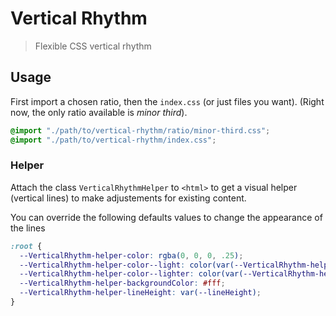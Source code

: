 # Vertical Rhythm

> Flexible CSS vertical rhythm

## Usage

First import a chosen ratio, then the `index.css` (or just files you want).
(Right now, the only ratio available is _minor third_).

```css
@import "./path/to/vertical-rhythm/ratio/minor-third.css";
@import "./path/to/vertical-rhythm/index.css";
```

### Helper

Attach the class `VerticalRhythmHelper` to `<html>` to get a visual helper (vertical lines) to make adjustements for existing content.

You can override the following defaults values to change the appearance of the lines

```css
:root {
  --VerticalRhythm-helper-color: rgba(0, 0, 0, .25);
  --VerticalRhythm-helper-color--light: color(var(--VerticalRhythm-helper-color) alpha(- 33%));
  --VerticalRhythm-helper-color--lighter: color(var(--VerticalRhythm-helper-color) alpha(- 66%));
  --VerticalRhythm-helper-backgroundColor: #fff;
  --VerticalRhythm-helper-lineHeight: var(--lineHeight);
}
```
